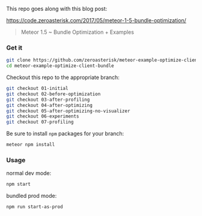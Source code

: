 This repo goes along with this blog post:

https://code.zeroasterisk.com/2017/05/meteor-1-5-bundle-optimization/

> Meteor 1.5 ~ Bundle Optimization + Examples

### Get it

```sh
git clone https://github.com/zeroasterisk/meteor-example-optimize-client-bundle.git
cd meteor-example-optimize-client-bundle
```
Checkout this repo to the appropriate branch:

```sh
git checkout 01-initial
git checkout 02-before-optimization
git checkout 03-after-profiling
git checkout 04-after-optimizing
git checkout 05-after-optimizing-no-visualizer
git checkout 06-experiments
git checkout 07-profiling
```
Be sure to install `npm` packages for your branch:

```sh
meteor npm install
```

### Usage

normal dev mode:

```sh
npm start
```

bundled prod mode:

```sh
npm run start-as-prod
```

